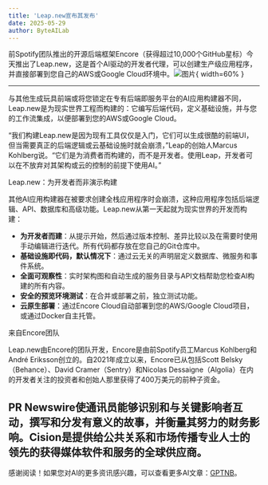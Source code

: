 ```yaml
---
title: 'Leap.new宣布其发布'
date: 2025-05-29
author: ByteAILab
---
```


前Spotify团队推出的开源后端框架Encore（获得超过10,000个GitHub星标）今天推出了Leap.new，这是首个AI驱动的开发者代理，可以创建生产级应用程序，并直接部署到您自己的AWS或Google Cloud环境中。![图片](https://ai-techpark.com/wp-content/uploads/Leap.jpg){ width=60% }

---


与其他生成玩具前端或将您锁定在专有后端即服务平台的AI应用构建器不同，Leap.new是为现实世界工程而构建的：它编写后端代码，定义基础设施，并与您的工作流集成，以便部署到您的AWS或Google Cloud。

“我们构建Leap.new是因为现有工具仅仅是入门，它们可以生成很酷的前端UI，但当需要真正的后端逻辑或云基础设施时就会崩溃，”Leap的创始人Marcus Kohlberg说。“它们是为消费者而构建的，而不是开发者。使用Leap，开发者可以在不放弃对其架构或云的控制的前提下使用AI。”

Leap.new：为开发者而非演示构建

其他AI应用构建器在被要求创建全栈应用程序时会崩溃，这种应用程序包括后端逻辑、API、数据库和高级功能。Leap.new从第一天起就为现实世界的开发而构建：

- **为开发者而建**：从提示开始，然后通过版本控制、差异比较以及在需要时使用手动编辑进行迭代。所有代码都存放在您自己的Git仓库中。
- **基础设施即代码，默认情况下**：通过云无关的声明层定义数据库、微服务和事件系统。
- **全面可观察性**：实时架构图和自动生成的服务目录与API文档帮助您检查AI构建的所有内容。
- **安全的预览环境测试**：在合并或部署之前，独立测试功能。
- **云原生部署**：通过Encore Cloud自动部署到您的AWS/Google Cloud项目，或通过Docker自主托管。

来自Encore团队

Leap.new由Encore的团队开发，Encore是由前Spotify员工Marcus Kohlberg和André Eriksson创立的。自2021年成立以来，Encore已从包括Scott Belsky（Behance）、David Cramer（Sentry）和Nicolas Dessaigne（Algolia）在内的开发者关注的投资者和创始人那里获得了400万美元的前种子资金。

PR Newswire使通讯员能够识别和与关键影响者互动，撰写和分发有意义的故事，并衡量其努力的财务影响。Cision是提供给公共关系和市场传播专业人士的领先的获得媒体软件和服务的全球供应商。
---
感谢阅读！如果您对AI的更多资讯感兴趣，可以查看更多AI文章：[GPTNB](https://gptnb.com)。